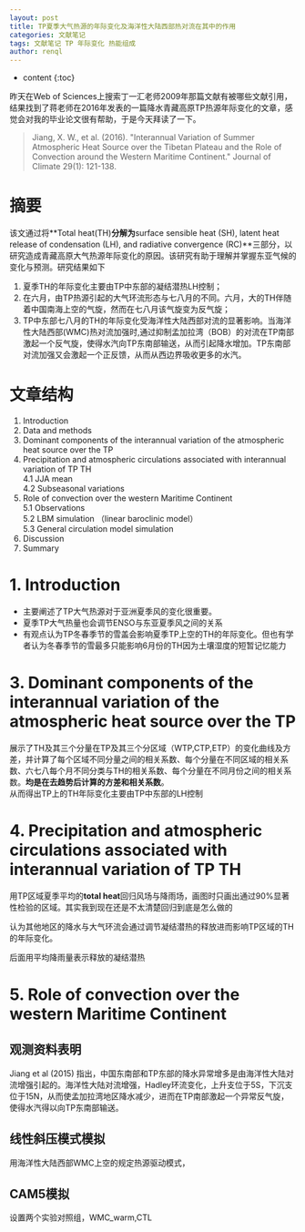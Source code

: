 ```yaml
---
layout: post
title: TP夏季大气热源的年际变化及海洋性大陆西部热对流在其中的作用
categories: 文献笔记
tags: 文献笔记 TP 年际变化 热能组成
author: renql
---
```


* content
{:toc}

昨天在Web of Sciences上搜索丁一汇老师2009年那篇文献有被哪些文献引用，结果找到了蒋老师在2016年发表的一篇降水青藏高原TP热源年际变化的文章，感觉会对我的毕业论文很有帮助，于是今天拜读了一下。

> Jiang, X. W., et al. (2016). "Interannual Variation of Summer Atmospheric Heat Source over the Tibetan Plateau and the Role of Convection around the Western Maritime Continent." Journal of Climate 29(1): 121-138.




# 摘要 #
该文通过将**Total heat(TH)**分解为**surface sensible heat (SH), latent heat release of condensation (LH), and radiative convergence (RC)**三部分，以研究造成青藏高原大气热源年际变化的原因。该研究有助于理解并掌握东亚气候的变化与预测。研究结果如下   
1. 夏季TH的年际变化主要由TP中东部的凝结潜热LH控制；   
2. 在六月，由TP热源引起的大气环流形态与七八月的不同。六月，大的TH伴随着中国南海上空的气旋，然而在七八月该气旋变为反气旋；   
3. TP中东部七八月的TH的年际变化受海洋性大陆西部对流的显著影响。当海洋性大陆西部(WMC)热对流加强时,通过抑制孟加拉湾（BOB）的对流在TP南部激起一个反气旋，使得水汽向TP东南部输送，从而引起降水增加。TP东南部对流加强又会激起一个正反馈，从而从西边界吸收更多的水汽。

# 文章结构 #
1. Introduction  
2. Data and methods  
3. Dominant components of the interannual variation of the atmospheric heat source over the TP   
4. Precipitation and atmospheric circulations associated with interannual variation of TP TH   
	4.1 JJA mean  
	4.2 Subseasonal variations      
5. Role of convection over the western Maritime Continent  
	5.1 Observations   
	5.2 LBM simulation （linear baroclinic model）   
	5.3 General circulation model simulation     
6. Discussion  
7. Summary  

# 1. Introduction #
- 主要阐述了TP大气热源对于亚洲夏季风的变化很重要。
- 夏季TP大气热量也会调节ENSO与东亚夏季风之间的关系  
- 有观点认为TP冬春季节的雪盖会影响夏季TP上空的TH的年际变化。但也有学者认为冬春季节的雪最多只能影响6月份的TH因为土壤湿度的短暂记忆能力   

# 3. Dominant components of the interannual variation of the atmospheric heat source over the TP #
展示了TH及其三个分量在TP及其三个分区域（WTP,CTP,ETP）的变化曲线及方差，并计算了每个区域不同分量之间的相关系数、每个分量在不同区域的相关系数、六七八每个月不同分类与TH的相关系数、每个分量在不同月份之间的相关系数。**均是在去趋势后计算的方差和相关系数**。      
从而得出TP上的TH年际变化主要由TP中东部的LH控制

# 4. Precipitation and atmospheric circulations associated with interannual variation of TP TH #
用TP区域夏季平均的**total heat**回归风场与降雨场，画图时只画出通过90%显著性检验的区域。其实我到现在还是不太清楚回归到底是怎么做的   

认为其他地区的降水与大气环流会通过调节凝结潜热的释放进而影响TP区域的TH的年际变化。   

后面用平均降雨量表示释放的凝结潜热   

# 5. Role of convection over the western Maritime Continent #
## 观测资料表明 ##
Jiang et al (2015) 指出，中国东南部和TP东部的降水异常增多是由海洋性大陆对流增强引起的。海洋性大陆对流增强，Hadley环流变化，上升支位于5S，下沉支位于15N，从而使孟加拉湾地区降水减少，进而在TP南部激起一个异常反气旋，使得水汽得以向TP东南部输送。   

## 线性斜压模式模拟 ##
用海洋性大陆西部WMC上空的规定热源驱动模式，

## CAM5模拟 ##
设置两个实验对照组，WMC_warm,CTL
